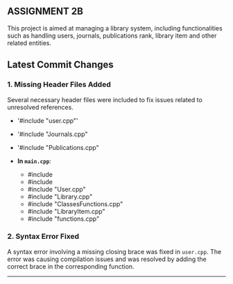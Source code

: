 ## ASSIGNMENT 2B
This project is aimed at managing a library system, including functionalities such as handling users, journals, publications rank, library item and other related entities.

## Latest Commit Changes

### 1. **Missing Header Files Added**
Several necessary header files were included to fix issues related to unresolved references.

  - '#include "user.cpp"'
  - '#include "Journals.cpp"
  - '#include "Publications.cpp"

- **In `main.cpp`**:
  - #include <algorithm>
  - #include<vector>
  - #include "User.cpp"
  - #include "Library.cpp"
  - #include "ClassesFunctions.cpp"
  - #include "LibraryItem.cpp"
  - #include "functions.cpp"

### 2. **Syntax Error Fixed**
A syntax error involving a missing closing brace was fixed in `user.cpp`. The error was causing compilation issues and was resolved by adding the correct brace in the corresponding function.

---